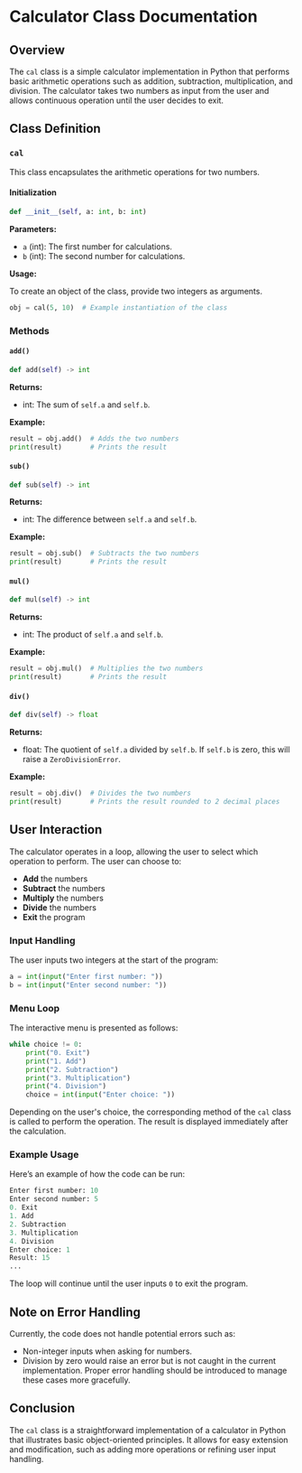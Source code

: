 # Calculator Class Documentation

## Overview

The `cal` class is a simple calculator implementation in Python that performs basic arithmetic operations such as addition, subtraction, multiplication, and division. The calculator takes two numbers as input from the user and allows continuous operation until the user decides to exit.

## Class Definition

### `cal`

This class encapsulates the arithmetic operations for two numbers. 

#### Initialization

```python
def __init__(self, a: int, b: int)
```

**Parameters:**

- `a` (int): The first number for calculations.
- `b` (int): The second number for calculations.

**Usage:**

To create an object of the class, provide two integers as arguments.

```python
obj = cal(5, 10)  # Example instantiation of the class
```

### Methods

#### `add()`

```python
def add(self) -> int
```

**Returns:**

- int: The sum of `self.a` and `self.b`.

**Example:**

```python
result = obj.add()  # Adds the two numbers
print(result)       # Prints the result
```

#### `sub()`

```python
def sub(self) -> int
```

**Returns:**

- int: The difference between `self.a` and `self.b`.

**Example:**

```python
result = obj.sub()  # Subtracts the two numbers
print(result)       # Prints the result
```

#### `mul()`

```python
def mul(self) -> int
```

**Returns:**

- int: The product of `self.a` and `self.b`.

**Example:**

```python
result = obj.mul()  # Multiplies the two numbers
print(result)       # Prints the result
```

#### `div()`

```python
def div(self) -> float
```

**Returns:**

- float: The quotient of `self.a` divided by `self.b`. If `self.b` is zero, this will raise a `ZeroDivisionError`.

**Example:**

```python
result = obj.div()  # Divides the two numbers
print(result)       # Prints the result rounded to 2 decimal places
```

## User Interaction

The calculator operates in a loop, allowing the user to select which operation to perform. The user can choose to:

- **Add** the numbers
- **Subtract** the numbers
- **Multiply** the numbers
- **Divide** the numbers
- **Exit** the program

### Input Handling

The user inputs two integers at the start of the program:
```python
a = int(input("Enter first number: "))
b = int(input("Enter second number: "))
```

### Menu Loop

The interactive menu is presented as follows:

```python
while choice != 0:
    print("0. Exit")
    print("1. Add")
    print("2. Subtraction")
    print("3. Multiplication")
    print("4. Division")
    choice = int(input("Enter choice: "))
```

Depending on the user's choice, the corresponding method of the `cal` class is called to perform the operation. The result is displayed immediately after the calculation.

### Example Usage

Here’s an example of how the code can be run:

```python
Enter first number: 10
Enter second number: 5
0. Exit
1. Add
2. Subtraction
3. Multiplication
4. Division
Enter choice: 1
Result: 15
...
```

The loop will continue until the user inputs `0` to exit the program.

## Note on Error Handling

Currently, the code does not handle potential errors such as:
- Non-integer inputs when asking for numbers.
- Division by zero would raise an error but is not caught in the current implementation. Proper error handling should be introduced to manage these cases more gracefully.

## Conclusion

The `cal` class is a straightforward implementation of a calculator in Python that illustrates basic object-oriented principles. It allows for easy extension and modification, such as adding more operations or refining user input handling.

